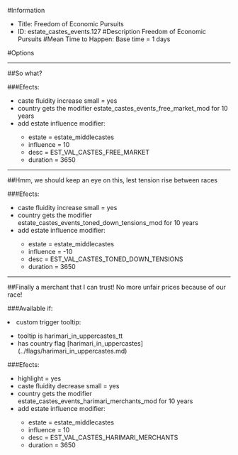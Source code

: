 #Information
 - Title: Freedom of Economic Pursuits
 - ID: estate_castes_events.127
#Description
Freedom of Economic Pursuits
#Mean Time to Happen:
Base time = 1 days

#Options

___
##So what?

###Efects:<ul><li>caste fluidity increase small = yes</li><li>country gets the modifier estate_castes_events_free_market_mod for 10 years</li><li>add estate influence modifier:</li><ul><li>estate = estate_middlecastes</li><li>influence = 10</li><li>desc = EST_VAL_CASTES_FREE_MARKET</li><li>duration = 3650</li></ul></ul>

___
##Hmm, we should keep an eye on this, lest tension rise between races

###Efects:<ul><li>caste fluidity increase small = yes</li><li>country gets the modifier estate_castes_events_toned_down_tensions_mod for 10 years</li><li>add estate influence modifier:</li><ul><li>estate = estate_middlecastes</li><li>influence = -10</li><li>desc = EST_VAL_CASTES_TONED_DOWN_TENSIONS</li><li>duration = 3650</li></ul></ul>

___
##Finally a merchant that I can trust! No more unfair prices because of our race!

###Available if:
<li>custom trigger tooltip:</li><ul><li>tooltip is harimari_in_uppercastes_tt</li><li>has country flag [harimari_in_uppercastes](../flags/harimari_in_uppercastes.md)</li></ul>

###Efects:<ul><li>highlight = yes</li><li>caste fluidity decrease small = yes</li><li>country gets the modifier estate_castes_events_harimari_merchants_mod for 10 years</li><li>add estate influence modifier:</li><ul><li>estate = estate_middlecastes</li><li>influence = 10</li><li>desc = EST_VAL_CASTES_HARIMARI_MERCHANTS</li><li>duration = 3650</li></ul></ul>
